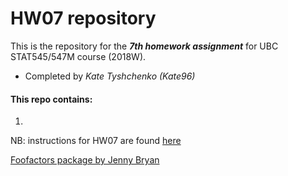 # HW07 repository

This is the repository for the ***7th homework assignment*** for UBC STAT545/547M course (2018W).
- Completed by *Kate Tyshchenko (Kate96)*

#### This repo contains:
1. 

NB: instructions for HW07 are found [here](http://stat545.com/Classroom/assignments/hw07/hw07.html)

[Foofactors package by Jenny Bryan](https://github.com/jennybc/foofactors) 


